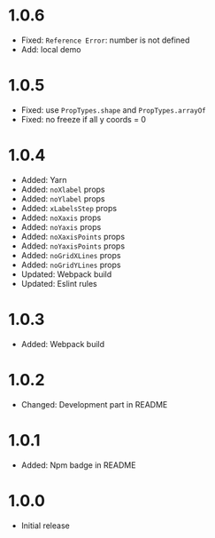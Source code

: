 # 1.0.6
* Fixed: `Reference Error`: number is not defined
* Add: local demo

# 1.0.5
* Fixed: use `PropTypes.shape` and `PropTypes.arrayOf`
* Fixed: no freeze if all y coords = 0

# 1.0.4

* Added: Yarn
* Added: `noXlabel` props
* Added: `noYlabel` props
* Added: `xLabelsStep` props
* Added: `noXaxis` props
* Added: `noYaxis` props
* Added: `noXaxisPoints` props
* Added: `noYaxisPoints` props
* Added: `noGridXLines` props
* Added: `noGridYLines` props
* Updated: Webpack build
* Updated: Eslint rules

# 1.0.3

* Added: Webpack build

# 1.0.2

* Changed: Development part in README

# 1.0.1

* Added: Npm badge in README

# 1.0.0

* Initial release
